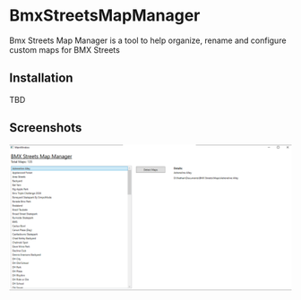 # BmxStreetsMapManager
Bmx Streets Map Manager is a tool to help organize, rename and configure custom maps for BMX Streets
## Installation
TBD
## Screenshots
![Screenshot Of Main View](https://github.com/Nathansykes/BmxStreetsMapManager/blob/master/docs/images/app_screenshot.png)

